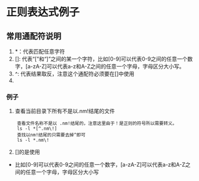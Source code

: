 # 正则表达式例子
## 常用通配符说明
1. *：代表匹配任意字符
2. []: 代表“[”和“]”之间的某一个字符，比如[0-9]可以代表0-9之间的任意一个数字，[a-zA-Z]可以代表a-z和A-Z之间的任意一个字母，字母区分大小写。
3. ^: 代表结果取反，注意这个通配符必须要在[]中使用
3. 

### 例子
1. 查看当前目录下所有不是以.nm!结尾的文件
```
    查看文件名称不是以 .nm!结尾的，注意这里由于！是正则的符号所以需要转义。
    ls -l *[^.nm\!]
    查找以nm!结尾的只需要去掉^即可
    ls -l *.nm\!
```
2. []的是使用
- 比如[0-9]可以代表0-9之间的任意一个数字，[a-zA-Z]可以代表a-z和A-Z之间的任意一个字母，字母区分大小写